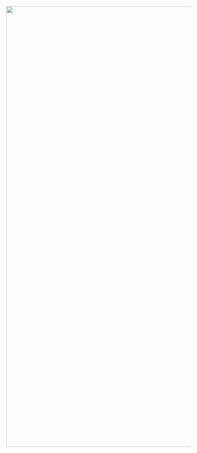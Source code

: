 

<img style="width: 1200px!important;margin: 0 auto!important;padding-top: 66px" src="https://pans.ahuaaa.cn/docsimg/topimg.jpg">



<style scoped lang="scss">
.page {
	width: 1200px!important;
    margin: 0 auto!important;
}

.col-box {
	text-align: center!important;
}
.twikoo{
    max-width: 1250px!important;
}
</style>
